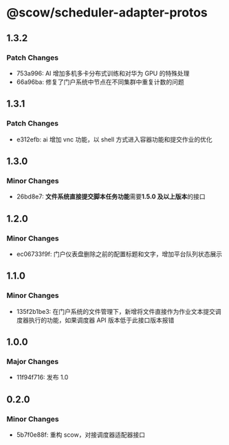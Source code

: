 # @scow/scheduler-adapter-protos

## 1.3.2

### Patch Changes

- 753a996: AI 增加多机多卡分布式训练和对华为 GPU 的特殊处理
- 66a96ba: 修复了门户系统中节点在不同集群中重复计数的问题

## 1.3.1

### Patch Changes

- e312efb: ai 增加 vnc 功能，以 shell 方式进入容器功能和提交作业的优化

## 1.3.0

### Minor Changes

- 26bd8e7: **文件系统直接提交脚本任务功能**需要**1.5.0 及以上版本**的接口

## 1.2.0

### Minor Changes

- ec06733f9f: 门户仪表盘删除之前的配置标题和文字，增加平台队列状态展示

## 1.1.0

### Minor Changes

- 135f2b1be3: 在门户系统的文件管理下，新增将文件直接作为作业文本提交调度器执行的功能，如果调度器 API 版本低于此接口版本报错

## 1.0.0

### Major Changes

- 11f94f716: 发布 1.0

## 0.2.0

### Minor Changes

- 5b7f0e88f: 重构 scow，对接调度器适配器接口
